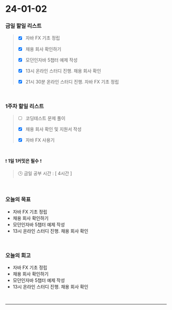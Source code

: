 # 24-01-02
### 금일 할일 리스트
> - [x]  자바 FX 기초 정립
>
> - [x]  채용 회사 확인하기
>
> - [x]  모던인자바 5챕터 예제 작성
>
> - [x]  13시 온라인 스터디 진행. 채용 회사 확인
>
> - [x]  21시 30분 온라인 스터디 진행. 자바 FX 기초 정립


<br/>

### 1주차 할일 리스트  
> - [ ]  코딩테스트 문제 풀이
>
> - [x]  채용 회사 확인 및 지원서 작성
>
> - [x]  자바 FX 사용기

<br/>

❗ **1일 1커밋은 필수** ❗
> 🕒 금일 공부 시간 : [ 4시간 ]
  
<br/>

### 오늘의 목표
- 자바 FX 기초 정립
- 채용 회사 확인하기
- 모던인자바 5챕터 예제 작성
- 13시 온라인 스터디 진행. 채용 회사 확인

<br>

### 오늘의 회고
- 자바 FX 기초 정립
- 채용 회사 확인하기
- 모던인자바 5챕터 예제 작성
- 13시 온라인 스터디 진행. 채용 회사 확인


<br/>

------------  
